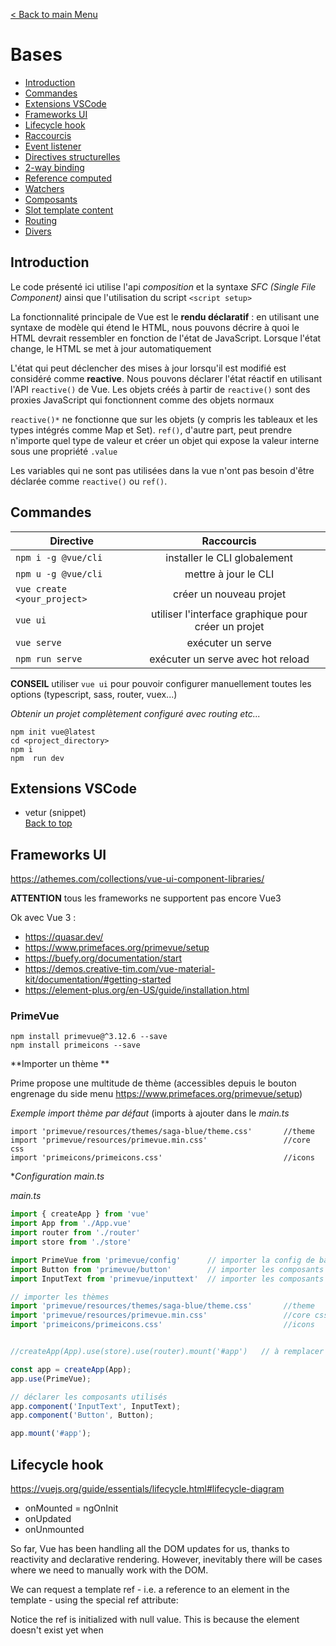 [< Back to main Menu](https://github.com/gsoulie/vue-resources/blob/master/vue-index.md.md)    

# Bases

* [Introduction](#introduction)      
* [Commandes](#commandes)      
* [Extensions VSCode](#extensions-vscode)     
* [Frameworks UI](#frameworks-ui)     
* [Lifecycle hook](#lifecycle-hook)      
* [Raccourcis](#raccourcis)     
* [Event listener](#event-listener)     
* [Directives structurelles](#directives-structurelles)      
* [2-way binding](#2--way-binding)      
* [Reference computed](#reference-computed)     
* [Watchers](#watchers)       
* [Composants](#composants)       
* [Slot template content](#slot-template-content)     
* [Routing](#routing)     
* [Divers](#divers)     


## Introduction

Le code présenté ici utilise l'api *composition* et la syntaxe *SFC (Single File Component)* ainsi que l'utilisation du script ````<script setup>````

La fonctionnalité principale de Vue est le **rendu déclaratif** : en utilisant une syntaxe de modèle qui étend le HTML, nous pouvons décrire à quoi le HTML devrait ressembler en fonction de l'état de JavaScript. Lorsque l'état change, le HTML se met à jour automatiquement

L'état qui peut déclencher des mises à jour lorsqu'il est modifié est considéré comme **reactive**. Nous pouvons déclarer l'état réactif en utilisant l'API ````reactive()```` de Vue. Les objets créés à partir de ````reactive()```` sont des proxies JavaScript qui fonctionnent comme des objets normaux

````reactive()*```` ne fonctionne que sur les objets (y compris les tableaux et les types intégrés comme Map et Set). ````ref()````, d'autre part, peut prendre n'importe quel type de valeur et créer un objet qui expose la valeur interne sous une propriété ````.value````

Les variables qui ne sont pas utilisées dans la vue n'ont pas besoin d'être déclarée comme ````reactive()```` ou ````ref()````.

## Commandes
| Directive        | Raccourcis           |
| ------------- |:-------------:|
|````npm i -g @vue/cli````|installer le CLI globalement|
|````npm u -g @vue/cli````|mettre à jour le CLI|
|````vue create <your_project>````|créer un nouveau projet|
|````vue ui````|utiliser l'interface graphique pour créer un projet|
|````vue serve````|exécuter un serve|
|````npm run serve````|exécuter un serve avec hot reload|

**CONSEIL** utiliser ````vue ui```` pour pouvoir configurer manuellement toutes les options (typescript, sass, router, vuex...)

*Obtenir un projet complètement configuré avec routing etc...*

````
npm init vue@latest
cd <project_directory>
npm i
npm  run dev
````

## Extensions VSCode

* vetur (snippet)    
[Back to top](#bases)   

## Frameworks UI

https://athemes.com/collections/vue-ui-component-libraries/      

**ATTENTION** tous les frameworks ne supportent pas encore Vue3

Ok avec Vue 3 :
* https://quasar.dev/     
* https://www.primefaces.org/primevue/setup     
* https://buefy.org/documentation/start     
* https://demos.creative-tim.com/vue-material-kit/documentation/#getting-started      
* https://element-plus.org/en-US/guide/installation.html     

### PrimeVue

````
npm install primevue@^3.12.6 --save
npm install primeicons --save
````

**Importer un thème **

Prime propose une multitude de thème (accessibles depuis le bouton engrenage du side menu https://www.primefaces.org/primevue/setup)

*Exemple import thème par défaut* (imports à ajouter dans le *main.ts*

````
import 'primevue/resources/themes/saga-blue/theme.css'       //theme
import 'primevue/resources/primevue.min.css'                 //core css
import 'primeicons/primeicons.css'                           //icons
````

**Configuration main.ts*

*main.ts*
````typescript
import { createApp } from 'vue'
import App from './App.vue'
import router from './router'
import store from './store'

import PrimeVue from 'primevue/config'		// importer la config de base PrimeView
import Button from 'primevue/button'		// importer les composants boutons
import InputText from 'primevue/inputtext'	// importer les composants inputs

// importer les thèmes
import 'primevue/resources/themes/saga-blue/theme.css'       //theme
import 'primevue/resources/primevue.min.css'                 //core css
import 'primeicons/primeicons.css'                           //icons


//createApp(App).use(store).use(router).mount('#app')	// à remplacer par :

const app = createApp(App);
app.use(PrimeVue);

// déclarer les composants utilisés
app.component('InputText', InputText);	
app.component('Button', Button);

app.mount('#app');

````

## Lifecycle hook

https://vuejs.org/guide/essentials/lifecycle.html#lifecycle-diagram      

* onMounted = ngOnInit      
* onUpdated      
* onUnmounted      

So far, Vue has been handling all the DOM updates for us, thanks to reactivity and declarative rendering. However, inevitably there will be cases where we need to manually work with the DOM.

We can request a template ref - i.e. a reference to an element in the template - using the special ref attribute:

Notice the ref is initialized with null value. This is because the element doesn't exist yet when <script setup> is executed. The template ref is only accessible after the component is mounted.

````html
<script setup>
import { ref, onMounted } from 'vue'

const p = ref(null)

onMounted(() => { p.value.textContent = 'mounted!' })
</script>

<template>
  <p ref="p">hello</p>
</template>
````
  
## Raccourcis

| Directive        | Raccourcis           |
| ------------- |:-------------:|
|````v-bind:<value>````|````:<value>````|
|````v-bind:class````|````:class````|
|````v-bind:id````|````:id````|
|````v-on:click````|````@click````|
|````v-on:<event_source>````|````@<event_source>````|
|````v-on:input````|````@input````|
  
[Back to top](#bases)   
  
  
## Event listener
  
````html
<script setup>
import { ref } from 'vue'

const count = ref(0)
let count2 = 0

function increment() {
  count2++
  count.value++
}
</script>

<template>
  <!-- make this button work -->
  <button @click="increment">count is: {{ count }}</button>
  <p>
    Count2 : {{ count2 }}
  </p>
</template>
````
[Back to top](#bases)   
  
  
## Directives structurelles
  
### v-if v-else

````html
<script setup>
import { ref } from 'vue'

const awesome = ref(true)

function toggle() { awesome.value = !awesome.value }
</script>

<template>
  <button @click="toggle">toggle</button>
  <h1 v-if="awesome">Vue is awesome!</h1>
  <h1 v-else>Oh no 😢</h1>
</template>
````
[Back to top](#bases)     
  
### v-for

````html
<script setup>
import { ref } from 'vue'

// give each todo a unique id
let id = 0

const newTodo = ref('')
const todos = ref([
  { id: id++, text: 'Learn HTML' },
  { id: id++, text: 'Learn JavaScript' },
  { id: id++, text: 'Learn Vue' }
])

function addTodo() {
  todos.value.push({ id: id++, text: newTodo.value})
  // reset todo
  newTodo.value = ''
}

function removeTodo(todo) {
  todos.value = todos.value.filter(t => t.id !== todo.id)
}
</script>

<template>
  <form @submit.prevent="addTodo">
    <input v-model="newTodo">
    <button>Add Todo</button>    
  </form>
  <ul>
    <li v-for="todo in todos" :key="todo.id">
      {{ todo.text }}
      <button @click="removeTodo(todo)">X</button>
    </li>
  </ul>
</template>
````
[Back to top](#bases)   
  
  
## 2-way binding

Le 2-way binding avec vue se caractérise par l'utilisation du v-bind + v-on. Pour simplifier cela on peut simplement utiliser ````v-model="maVar"````
  
````html
<script setup>
import { ref } from 'vue'

const text = ref('')

function onInput(e) { text.value = e.target.value }
</script>

<template>
  <input :value="text" @input="onInput" placeholder="Type here">
  
  <!-- Or to simplify -->
  <input v-model="text" placeholder="Type here">
  
  <p>{{ text }}</p>
</template>
````
[Back to top](#bases)   
  
  
## Reference computed
 
> équivalent aux pipeTransform Angular
	
*exemple pipe qui double une valeur*

*Angular*
````
@Component({
	selector: 'app-doublecount',
	template: '<div>{{ number | double }}</div>',
})
export class DoublecountComponent {
	count: number = 10;
}

*Vue*
````html
<script setup>
import { ref, computed } from 'vue';
const count = ref(10);
const doubleCount = computed(() => count.value * 2);
</script>

<template>
	<div>{{ doubleCount }}</div>
</template>
````

**Autre exemple**
````html
<script setup>
import { ref, computed } from 'vue'

let id = 0

const newTodo = ref('')
const hideCompleted = ref(false)
const todos = ref([
  { id: id++, text: 'Learn HTML', done: true },
  { id: id++, text: 'Learn JavaScript', done: true },
  { id: id++, text: 'Learn Vue', done: false }
])
const filteredTodos = computed(() => {
  // return filtered todos based on
  // `todos.value` & `hideCompleted.value`
  return hideCompleted.value
	? todos.value.filter((t) => !t.done)
	: todos.value
})

function addTodo() {
  todos.value.push({ id: id++, text: newTodo.value, done: false })
  newTodo.value = ''
}

function removeTodo(todo) {
  todos.value = todos.value.filter((t) => t !== todo)
}
</script>

<template>
  <form @submit.prevent="addTodo">
    <input v-model="newTodo" />
    <button>Add Todo</button>
  </form>
  <ul>
    <li v-for="todo in filteredTodos" :key="todo.id">
      <input type="checkbox" v-model="todo.done">
      <span :class="{ done: todo.done }">{{ todo.text }}</span>
      <button @click="removeTodo(todo)">X</button>
    </li>
  </ul>
      
  <button @click="hideCompleted = !hideCompleted">
    {{ hideCompleted ? 'Show all' : 'Hide completed' }}
  </button>
</template>

<style>
.done {
  text-decoration: line-through;
}
</style>
````
[Back to top](#bases)   
  
## Watchers

Les watchers permettent de déclencher un traitement lorsque la valeur d'un élément observé change. 

https://vuejs.org/guide/essentials/watchers.html

**Ex 1 : déclencher un affichage console lorsqu'une valeur est modifiée**
  
````html
<script setup>
import { ref, watch } from 'vue'

const count = ref(0)

function increment() { count.value++ }
 
// watcher
watch(count, (newCount) => {
  console.log(`new count is ${newCount}`)
})
  
</script>

<template>
  <button @click="increment">
    Increment
  </button>
  <p>
    {{ count }}
  </p>
</template>
````

**Ex 2 : Lister des todos à chaque incrémentation du todoId**
  
````html
<script setup>
import { ref, watch } from 'vue'

const todoId = ref(1)
const todoData = ref(null)
  
async function fetchData() {
  todoData.value = null
  // timeout pour simuler le chargement
  setTimeout(async () => {
    const res = await fetch(
      `https://jsonplaceholder.typicode.com/todos/${todoId.value}`
    )  
    todoData.value = await res.json()
  }, 500)  
  
}
// watcher qui déclenche le chargement du todo lors de l'incrémentation du todoId
watch(todoId, fetchData)  
  
fetchData()
</script>

<template>
  <p>Todo id: {{ todoId }}</p>
  <button @click="todoId++">Fetch next todo</button>
  <p v-if="!todoData">Loading...</p>
  <pre v-else>{{ todoData }}</pre>
</template>
````
[Back to top](#bases)     
  
## Composants
  
````html
<script setup>
	import ChildComp from './ChildComp.vue'
</script>

<template>
  <ChildComp></ChildComp>
</template>
````
  
### Passage de paramètres

> équivalent @Input() Angular 

Le composant enfant doit définir la liste des paramètres qu'il expose

````html
<script setup>
const props = defineProps({
  msg: String,
  count: Number
})
</script>
````

Ces propriétés sont accessibles depuis le code via l'objet retourné par defineProps() et sont accessible aux parents de la manière suivante via un v-bind

````html
<script setup>
import { ref } from 'vue'
import ChildComp from './ChildComp.vue'

const greeting = ref('Hello from parent')

</script>

<template>
  <ChildComp :msg="greeting" />
</template>
````
  
### Events
  
> équivalent @Output() Angular

Déclaration des évènements depuis le composant enfant

````html
<script setup>
// declare emitted events
const emit = defineEmits(['response'])

// emit with argument
emit('response', 'hello from child')
</script>
````
  
Réaction à l'évènement depuis le parent

````html
<ChildComp @response="(msg) => childMsg = msg" />
````

**Ex d'écoute :**

````html
<script setup>
import { ref } from 'vue'
import ChildComp from './ChildComp.vue'

const childMsg = ref('No child msg yet')
</script>

<template>
  <ChildComp @:response="(msg) => childMsg = msg"/>
  <p>{{ childMsg }}</p>
</template>  
````  

````html
<script setup>
import { ref, reactive } from 'vue'

  let fixedMessage = 'Hello World !'
  const dynamicMessage = ref('My name is ')	// Déclaré avec ref(...) l'objet expose une propriété value
  dynamicMessage.value += 'toto';
// component logic
const counter = reactive({
  count: 1
})
</script>

<template>
  <h1>{{ fixedMessage }}</h1>
  <h4>
    {{ dynamicMessage }}
  </h4>
  <p>
    {{counter.count}}
  </p>
</template>

<style>
  h1 {
    color: coral;
  }
</style>
````
[Back to top](#bases)   
  
## Slot template content
  
> équivalent *ng-content* Angular

Il suffit au parent de passer du contenu html dans la balise du contenu enfant

*composant parent*
````html
<ChildComp>
  <p>
    This is the contant template from the parent {{ msg }}
  </p>
</ChildComp>
````

Côté composant enfant, il est possible de définir un contenu "par défaut" lorsque le parent ne passe aucun contenu via la balise slot 

*composant enfant*
````html
<slot>Fallback content</slot>
````
[Back to top](#bases)   
  
## Routing

*router/index.ts*

````typescript
import { createRouter, createWebHistory } from "vue-router";
import HomeView from "../views/HomeView.vue";

const router = createRouter({
  history: createWebHistory(import.meta.env.BASE_URL),
  routes: [
    {
      path: "/",
      name: "home",
      component: HomeView,
    },
    {
      path: "/about",
      name: "about",
      // route level code-splitting
      // this generates a separate chunk (About.[hash].js) for this route
      // which is lazy-loaded when the route is visited.
      component: () => import("../views/AboutView.vue"),
    },
  ],
});

export default router;
````

*component.vue*

````html
<template>
  <nav>
    <RouterLink to="/">Home</RouterLink>
    <RouterLink to="/about">About</RouterLink>
  </nav>
</template>
````
[Back to top](#bases)       

## Divers

ajouter une classe / id css dynamique

````html
<script setup>
	import { ref } from 'vue'

	const titleClass = ref('title')
	const myDivId = ref('myDiv')
</script>

<template>
  <div :id="myDivId">
  	<h1 :class="titleClass">Make me red</h1> <!-- add dynamic class binding here -->
  </div>
</template>

<style>
	.title { color: red; }
	#myDivId { 
	  padding: 20px;
	  background: coral;
	}
</style>
````
[Back to top](#bases)     
